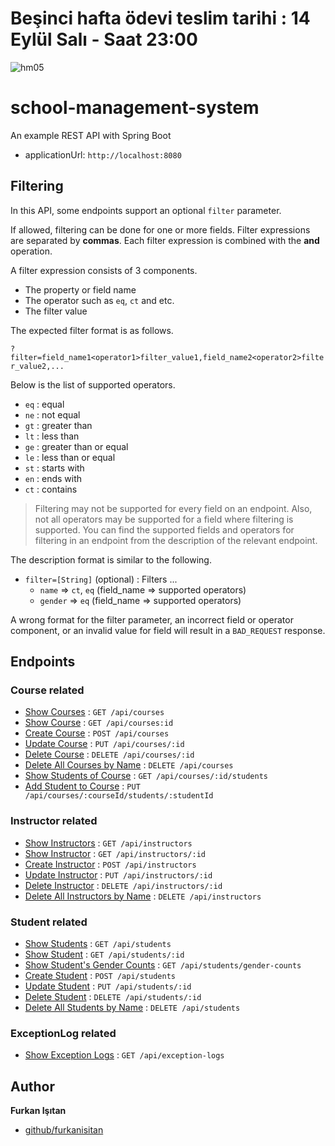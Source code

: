 # Beşinci hafta ödevi teslim tarihi : 14 Eylül Salı - Saat 23:00

![hm05](https://user-images.githubusercontent.com/45206582/132606840-bcc89ab7-37f4-4bbd-a950-227b838b0b3c.PNG)

# school-management-system

An example REST API with Spring Boot

- applicationUrl: `http://localhost:8080`

## Filtering

In this API, some endpoints support an optional `filter` parameter. 

If allowed, filtering can be done for one or more fields.
Filter expressions are separated by **commas**. Each filter expression is combined with the **and** operation.

A filter expression consists of 3 components.
* The property or field name
* The operator such as `eq`, `ct` and etc.
* The filter value

The expected filter format is as follows.

`?filter=field_name1<operator1>filter_value1,field_name2<operator2>filter_value2,...`

Below is the list of supported operators.
* `eq` : equal
* `ne` : not equal
* `gt` : greater than
* `lt` : less than
* `ge` : greater than or equal
* `le` : less than or equal
* `st` : starts with
* `en` : ends with
* `ct` : contains

> Filtering may not be supported for every field on an endpoint. Also, not all operators may be supported for a field where filtering is supported. You can find the supported fields and operators for filtering in an endpoint from the description of the relevant endpoint.

The description format is similar to the following.

- `filter=[String]` (optional) : Filters ... 
    - `name` => `ct`, `eq` (field_name => supported operators)
    - `gender` => `eq` (field_name => supported operators)

A wrong format for the filter parameter, an incorrect field or operator component, or an invalid value for field will result in a `BAD_REQUEST` response.


## Endpoints

### Course related

* [Show Courses](doc/api/course/show-courses.md) : `GET /api/courses`
* [Show Course](doc/api/course/show-course.md) : `GET /api/courses:id`
* [Create Course](doc/api/course/create-course.md) : `POST /api/courses`
* [Update Course](doc/api/course/update-course.md) : `PUT /api/courses/:id`
* [Delete Course](doc/api/course/delete-course.md) : `DELETE /api/courses/:id`
* [Delete All Courses by Name](doc/api/course/delete-all-courses-by-name.md) : `DELETE /api/courses`
* [Show Students of Course](doc/api/course/show-students-of-course.md) : `GET /api/courses/:id/students`
* [Add Student to Course](doc/api/course/add-student-to-course.md) : `PUT /api/courses/:courseId/students/:studentId`

### Instructor related

* [Show Instructors](doc/api/instructor/show-instructors.md) : `GET /api/instructors`
* [Show Instructor](doc/api/instructor/show-instructor.md) : `GET /api/instructors/:id`
* [Create Instructor](doc/api/instructor/create-instructor.md) : `POST /api/instructors`
* [Update Instructor](doc/api/instructor/update-instructor.md) : `PUT /api/instructors/:id`
* [Delete Instructor](doc/api/instructor/delete-instructor.md) : `DELETE /api/instructors/:id`
* [Delete All Instructors by Name](doc/api/instructor/delete-all-instructors-by-name.md) : `DELETE /api/instructors`

### Student related

* [Show Students](doc/api/student/show-students.md) : `GET /api/students`
* [Show Student](doc/api/student/show-student.md) : `GET /api/students/:id`
* [Show Student's Gender Counts](doc/api/student/show-student-gender-count.md) : `GET /api/students/gender-counts`
* [Create Student](doc/api/student/create-student.md) : `POST /api/students`
* [Update Student](doc/api/student/update-student.md) : `PUT /api/students/:id`
* [Delete Student](doc/api/student/delete-student.md) : `DELETE /api/students/:id`
* [Delete All Students by Name](doc/api/student/delete-all-students-by-name.md) : `DELETE /api/students`

### ExceptionLog related

* [Show Exception Logs](doc/api/exception-log/show-exception-logs.md) : `GET /api/exception-logs`

## Author

**Furkan Işıtan**

* [github/furkanisitan](https://github.com/furkanisitan)